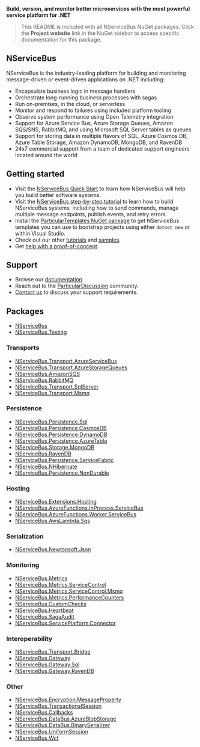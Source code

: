 **Build, version, and monitor better microservices with the most powerful service platform for .NET**

> This README is included with all NServiceBus NuGet packages. Click the **Project website** link in the NuGet sidebar to access specific documentation for this package.

## NServiceBus

NServiceBus is the industry-leading platform for building and monitoring message-driven or event-driven applications on .NET including:

- Encapsulate business logic in message handlers
- Orchestrate long-running business processes with sagas
- Run on-premises, in the cloud, or serverless
- Monitor and respond to failures using included platform tooling
- Observe system performance using Open Telemetry integration
- Support for Azure Service Bus, Azure Storage Queues, Amazon SQS/SNS, RabbitMQ, and using Microsoft SQL Server tables as queues
- Support for storing data in multiple flavors of SQL, Azure Cosmos DB, Azure Table Storage, Amazon DynamoDB, MongoDB, and RavenDB
- 24x7 commercial support from a team of dedicated support engineers located around the world

## Getting started

- Visit the [NServiceBus Quick Start](https://docs.particular.net/tutorials/quickstart/) to learn how NServiceBus will help you build better software systems.
- Visit the [NServiceBus step-by-step tutorial](https://docs.particular.net/tutorials/nservicebus-step-by-step/) to learn how to build NServiceBus systems, including how to send commands, manage multiple message endpoints, publish events, and retry errors.
- Install the [ParticularTemplates NuGet package](https://www.nuget.org/packages/ParticularTemplates) to get NServiceBus templates you can use to bootstrap projects using either `dotnet new` or within Visual Studio.
- Check out our other [tutorials](https://docs.particular.net/tutorials/) and [samples](https://docs.particular.net/samples/).
- Get [help with a proof-of-concept](https://particular.net/proof-of-concept).

## Support

- Browse our [documentation](https://docs.particular.net).
- Reach out to the [ParticularDiscussion](https://discuss.particular.net/) community.
- [Contact us](https://particular.net/support) to discuss your support requirements.

## Packages

- [NServiceBus](https://www.nuget.org/packages/NServiceBus)
- [NServiceBus.Testing](https://www.nuget.org/packages/NServiceBus.Testing)

### Transports

- [NServiceBus.Transport.AzureServiceBus](https://www.nuget.org/packages/NServiceBus.Transport.AzureServiceBus)
- [NServiceBus.Transport.AzureStorageQueues](https://www.nuget.org/packages/NServiceBus.Transport.AzureStorageQueues)
- [NServiceBus.AmazonSQS](https://www.nuget.org/packages/NServiceBus.AmazonSQS)
- [NServiceBus.RabbitMQ](https://www.nuget.org/packages/NServiceBus.RabbitMQ)
- [NServiceBus.Transport.SqlServer](https://www.nuget.org/packages/NServiceBus.Transport.SqlServer)
- [NServiceBus.Transport.Msmq](https://www.nuget.org/packages/NServiceBus.Transport.Msmq)

### Persistence

- [NServiceBus.Persistence.Sql](https://www.nuget.org/packages/NServiceBus.Persistence.Sql)
- [NServiceBus.Persistence.CosmosDB](https://www.nuget.org/packages/NServiceBus.Persistence.CosmosDB)
- [NServiceBus.Persistence.DynamoDB](https://www.nuget.org/packages/NServiceBus.Persistence.DynamoDB)
- [NServiceBus.Persistence.AzureTable](https://www.nuget.org/packages/NServiceBus.Persistence.AzureTable)
- [NServiceBus.Storage.MongoDB](https://www.nuget.org/packages/NServiceBus.Storage.MongoDB)
- [NServiceBus.RavenDB](https://www.nuget.org/packages/NServiceBus.RavenDB)
- [NServiceBus.Persistence.ServiceFabric](https://www.nuget.org/packages/NServiceBus.Persistence.ServiceFabric)
- [NServiceBus.NHibernate](https://www.nuget.org/packages/NServiceBus.NHibernate)
- [NServiceBus.Persistence.NonDurable](https://www.nuget.org/packages/NServiceBus.Persistence.NonDurable)

### Hosting

- [NServiceBus.Extensions.Hosting](https://www.nuget.org/packages/NServiceBus.Extensions.Hosting)
- [NServiceBus.AzureFunctions.InProcess.ServiceBus](https://www.nuget.org/packages/NServiceBus.AzureFunctions.InProcess.ServiceBus)
- [NServiceBus.AzureFunctions.Worker.ServiceBus](https://www.nuget.org/packages/NServiceBus.AzureFunctions.Worker.ServiceBus)
- [NServiceBus.AwsLambda.Sqs](https://www.nuget.org/packages/NServiceBus.AwsLambda.Sqs)

### Serialization

- [NServiceBus.Newtonsoft.Json](https://www.nuget.org/packages/NServiceBus.Newtonsoft.Json)

### Monitoring

- [NServiceBus.Metrics](https://www.nuget.org/packages/NServiceBus.Metrics)
- [NServiceBus.Metrics.ServiceControl](https://www.nuget.org/packages/NServiceBus.Metrics.ServiceControl)
- [NServiceBus.Metrics.ServiceControl.Msmq](https://www.nuget.org/packages/NServiceBus.Metrics.ServiceControl.Msmq)
- [NServiceBus.Metrics.PerformanceCounters](https://www.nuget.org/packages/NServiceBus.Metrics.PerformanceCounters)
- [NServiceBus.CustomChecks](https://www.nuget.org/packages/NServiceBus.CustomChecks)
- [NServiceBus.Heartbeat](https://www.nuget.org/packages/NServiceBus.Heartbeat)
- [NServiceBus.SagaAudit](https://www.nuget.org/packages/NServiceBus.SagaAudit)
- [NServiceBus.ServicePlatform.Connector](https://www.nuget.org/packages/NServiceBus.ServicePlatform.Connector)

### Interoperability

- [NServiceBus.Transport.Bridge](https://www.nuget.org/packages/NServiceBus.Transport.Bridge)
- [NServiceBus.Gateway](https://www.nuget.org/packages/NServiceBus.Gateway)
- [NServiceBus.Gateway.Sql](https://www.nuget.org/packages/NServiceBus.Gateway.Sql)
- [NServiceBus.Gateway.RavenDB](https://www.nuget.org/packages/NServiceBus.Gateway.RavenDB)

### Other

- [NServiceBus.Encryption.MessageProperty](https://www.nuget.org/packages/NServiceBus.Encryption.MessageProperty)
- [NServiceBus.TransactionalSession](https://www.nuget.org/packages/NServiceBus.TransactionalSession)
- [NServiceBus.Callbacks](https://www.nuget.org/packages/NServiceBus.Callbacks)
- [NServiceBus.DataBus.AzureBlobStorage](https://www.nuget.org/packages/NServiceBus.DataBus.AzureBlobStorage)
- [NServiceBus.DataBus.BinarySerializer](https://www.nuget.org/packages/NServiceBus.DataBus.BinarySerializer)
- [NServiceBus.UniformSession](https://www.nuget.org/packages/NServiceBus.UniformSession)
- [NServiceBus.Wcf](https://www.nuget.org/packages/NServiceBus.Wcf)